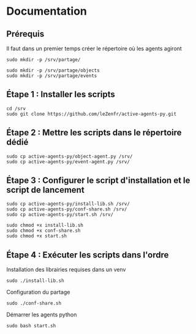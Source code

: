 # Documentation

## Prérequis 
Il faut dans un premier temps créer le répertoire où les agents agiront

```
sudo mkdir -p /srv/partage/
```
```
sudo mkdir -p /srv/partage/objects
sudo mkdir -p /srv/partage/events
```

## Étape 1 : Installer les scripts
```
cd /srv
sudo git clone https://github.com/leZenfr/active-agents-py.git
```

## Étape 2 : Mettre les scripts dans le répertoire dédié
```
sudo cp active-agents-py/object-agent.py /srv/
sudo cp active-agents-py/event-agent.py /srv/
```

## Étape 3 : Configurer le script d'installation et le script de lancement
```
sudo cp active-agents-py/install-lib.sh /srv/
sudo cp active-agents-py/conf-share.sh /srv/
sudo cp active-agents-py/start.sh /srv/

sudo chmod +x install-lib.sh
sudo chmod +x conf-share.sh
sudo chmod +x start.sh
```

## Étape 4 : Exécuter les scripts dans l'ordre

Installation des librairies requises dans un venv
```
sudo ./install-lib.sh
```

Configuration du partage
```
sudo ./conf-share.sh
```

Démarrer les agents python
```
sudo bash start.sh
```

